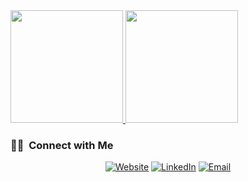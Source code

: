 <a href="https://github.com/luizppa">
  <img height="180em" src="https://github-readme-stats.vercel.app/api?username=luizppa&theme=buefy&show_icons=true" />
  <img height="180em" src="https://github-readme-stats.vercel.app/api/top-langs/?username=luizppa&theme=buefy&layout=compact" />
</a>

<br/>

<h3> 🤝🏻 &nbsp;Connect with Me </h3>

<p align="center">
  <a href="http://luizp.ninja"><img alt="Website" src="http://img.shields.io/badge/Website-luizp.ninja-blue?style=flat-square&logo=google-chrome"></a>
  <a href="https://www.linkedin.com/in/luiz-philippe/"><img alt="LinkedIn" src="https://img.shields.io/badge/LinkedIn-Luiz%20Philippe-blue?style=flat-square&logo=linkedin"></a>
  <a href="mailto:luizphilippep@gmail.com"><img alt="Email" src="https://img.shields.io/badge/Email-luizphilippep@gmail.com-blue?style=flat-square&logo=gmail"></a>
</p>
